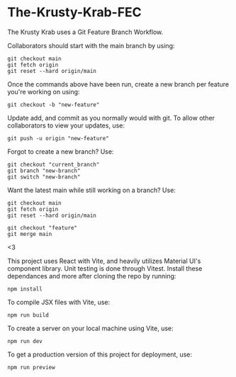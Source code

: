# The-Krusty-Krab-FEC

The Krusty Krab uses a Git Feature Branch Workflow.

Collaborators should start with the main branch by using:
```
git checkout main
git fetch origin
git reset --hard origin/main
```

Once the commands above have been run, create a new branch per feature you're working on using:
```
git checkout -b "new-feature"
```

Update add, and commit as you normally would with git. To allow other collaborators to view your updates, use:
```
git push -u origin "new-feature"
```

Forgot to create a new branch? Use:
```
git checkout "current_branch"
git branch "new-branch"
git switch "new-branch"
```

Want the latest main while still working on a branch? Use:
```
git checkout main
git fetch origin
git reset --hard origin/main

git checkout "feature"
git merge main
```
<3


This project uses React with Vite, and heavily utilizes Material UI's component library. Unit testing is done through Vitest.
Install these dependances and more after cloning the repo by running: 
```
npm install
```
To compile JSX files with Vite, use: 
```
npm run build
```
To create a server on your local machine using Vite, use: 
```
npm run dev
```
To get a production version of this project for deployment, use: 
```
npm run preview
```
